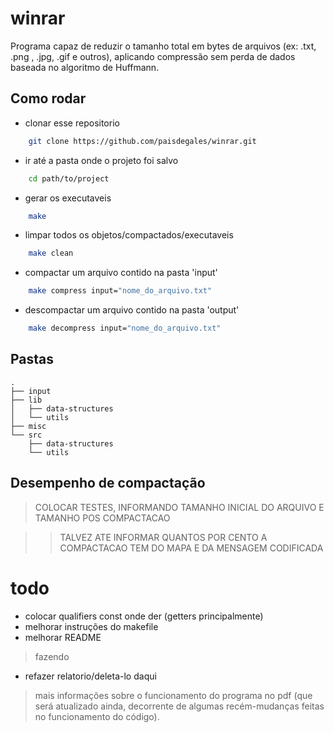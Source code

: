 # winrar

Programa capaz de reduzir o tamanho total em bytes de arquivos (ex: .txt, .png , .jpg, .gif e outros), aplicando compressão sem perda de dados baseada no algoritmo de Huffmann.

## 

## Como rodar

* clonar esse repositorio
```bash
    git clone https://github.com/paisdegales/winrar.git
```

* ir até a pasta onde o projeto foi salvo
```bash
    cd path/to/project
```

* gerar os executaveis
```bash
    make
```

* limpar todos os objetos/compactados/executaveis
```bash
	make clean
```

* compactar um arquivo contido na pasta 'input'
```bash
	make compress input="nome_do_arquivo.txt"
```

* descompactar um arquivo contido na pasta 'output'
```bash
	make decompress input="nome_do_arquivo.txt"
```

## Pastas

```
.
├── input
├── lib
│   ├── data-structures
│   └── utils
├── misc
└── src
    ├── data-structures
    └── utils
```

## Desempenho de compactação

> COLOCAR TESTES, INFORMANDO TAMANHO INICIAL DO ARQUIVO E TAMANHO POS COMPACTACAO

>> TALVEZ ATE INFORMAR QUANTOS POR CENTO A COMPACTACAO TEM DO MAPA E DA MENSAGEM CODIFICADA

# todo
* colocar qualifiers const onde der (getters principalmente)
* melhorar instruções do makefile
* melhorar README
> fazendo
* refazer relatorio/deleta-lo daqui
> mais informações sobre o funcionamento do programa no pdf (que será atualizado ainda, decorrente de algumas recém-mudanças feitas no funcionamento do código).
